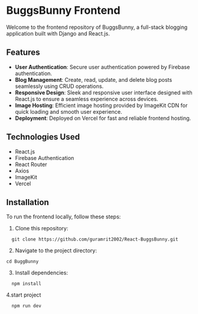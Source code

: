 # BuggsBunny Frontend

Welcome to the frontend repository of BuggsBunny, a full-stack blogging application built with Django and React.js.

## Features

- **User Authentication**: Secure user authentication powered by Firebase authentication.
- **Blog Management**: Create, read, update, and delete blog posts seamlessly using CRUD operations.
- **Responsive Design**: Sleek and responsive user interface designed with React.js to ensure a seamless experience across devices.
- **Image Hosting**: Efficient image hosting provided by ImageKit CDN for quick loading and smooth user experience.
- **Deployment**: Deployed on Vercel for fast and reliable frontend hosting.

## Technologies Used

- React.js
- Firebase Authentication
- React Router
- Axios
- ImageKit
- Vercel

## Installation

To run the frontend locally, follow these steps:

1. Clone this repository:
```
  git clone https://github.com/guramrit2002/React-BuggsBunny.git
```

2. Navigate to the project directory:
```
cd BuggBunny
```

3. Install dependencies:
```
  npm install
```

4.start project
```
  npm run dev
```
